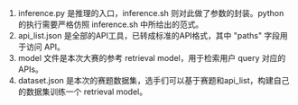 1. inference.py 是推理的入口，inference.sh 则对此做了参数的封装。python 的执行需要严格仿照 inference.sh 中所给出的范式。
2. api_list.json 是全部的API工具，已转成标准的API格式，其中 "paths" 字段用于访问 API。
3. model 文件是本次大赛的参考 retrieval model，用于检索用户 query 对应的 APIs。
4. dataset.json 是本次的赛题数据集，选手们可以基于赛题和api_list，构建自己的数据集训练一个 retrieval model。
